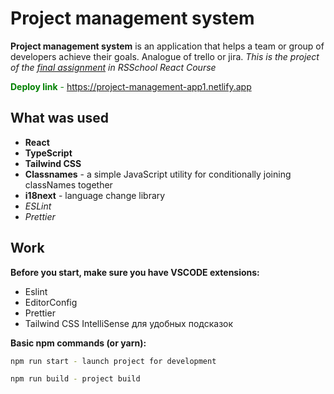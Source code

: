 # Project management system

**Project management system** is an application that helps a team or group of developers achieve their goals. Analogue of trello or jira. 
*This is the project of the [final assignment](https://github.com/rolling-scopes-school/tasks/blob/master/tasks/react/project-management-system-EN.md) in RSSchool React Course*

<font color="green"> **Deploy link** - https://project-management-app1.netlify.app </font>

## What was used
- **React**
- **TypeScript**
- **Tailwind CSS**
- **Classnames** - a simple JavaScript utility for conditionally joining classNames together
- **i18next** - language change library
- *ESLint*
- *Prettier*

## Work

**Before you start, make sure you have VSCODE extensions:**
- Eslint
- EditorConfig
- Prettier
- Tailwind CSS IntelliSense для удобных подсказок

**Basic npm commands (or yarn):**

```bash
npm run start - launch project for development

npm run build - project build
```

